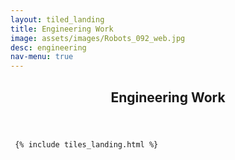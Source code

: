 ```yaml
---
layout: tiled_landing
title: Engineering Work
image: assets/images/Robots_092_web.jpg
desc: engineering
nav-menu: true
---
```


<!-- Main -->
<div id="main" class="alt">

<!-- One -->
<section id="one">
	<div class="inner">
		<header class="major">
			<h1>Engineering Work</h1>
		</header>
	</div>

     {% include tiles_landing.html %}
     
<!--permalink: /engineering/-->
  

